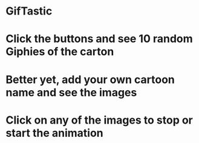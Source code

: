 # GifTastic
# Click the buttons and see 10 random Giphies of the carton
# Better yet, add your own cartoon name and see the images
# Click on any of the images to stop or start the animation
